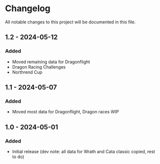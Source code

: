 # Changelog
All notable changes to this project will be documented in this file.

## 1.2 - 2024-05-12
### Added
- Moved remaining data for Dragonflight
- Dragon Racing Challenges
- Northrend Cup

## 1.1 - 2024-05-07
### Added
- Moved most data for Dragonflight, Dragon races WIP

## 1.0 - 2024-05-01
### Added
- Initial release (dev note: all data for Wrath and Cata classic copied, rest to do)
